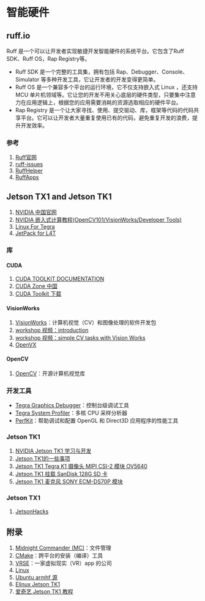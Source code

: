 # 智能硬件

## ruff.io

Ruff 是一个可以让开发者实现敏捷开发智能硬件的系统平台。它包含了Ruff SDK、Ruff OS，Rap Registry等。

- Ruff SDK 是一个完整的工具集，拥有包括 Rap、Debugger、Console、Simulator 等多种开发工具，它让开发者的开发变得更简单。
- Ruff OS 是一个兼容多个平台的运行环境，它不仅支持嵌入式 Linux ，还支持 MCU 单片机领域等。它让您的开发不用关心底层的硬件类型，只要集中注意力在应用逻辑上，根据您的应用需要消耗的资源选取相应的硬件平台。
- Rap Registry 是一个让大家寻找、使用、提交驱动、库，框架等代码的代码共享平台。它可以让开发者大量重复使用已有的代码，避免重复开发的浪费，提升开发效率。

### 参考

1. [Ruff官网](https://ruff.io/zh-cn/)
2. [ruff-issues](https://github.com/ruffjs)
3. [RuffHelper](https://github.com/runinspring/ruffhelper)
4. [RuffApps](https://github.com/RuffApps/Apps)

## Jetson TX1 and Jetson TK1 

1. [NVIDIA 中国官网](http://www.nvidia.cn/page/home.html)
2. [NVIDIA 嵌入式计算教程(OpenCV101/VisionWorks/Developer Tools)](https://developer.nvidia.com/embedded/learn/tutorials)
3. [Linux For Tegra](https://developer.nvidia.com/embedded/develop/software)
4. [JetPack for L4T](https://developer.nvidia.com/embedded/jetpack)

### 库

#### CUDA

1. [CUDA TOOLKIT DOCUMENTATION](http://docs.nvidia.com/cuda/)
2. [CUDA Zone 中国](https://cudazone.nvidia.cn/)
3. [CUDA Toolkit 下载](https://developer.nvidia.com/cuda-toolkit)

#### VisionWorks

1. [VisionWorks](https://developer.nvidia.com/embedded/visionworks)：计算机视觉（CV）和图像处理的软件开发包
2. [workshop 视频：introduction](https://www.brainshark.com/nvidia/vwa-introduction)
3. [workshop 视频：simple CV tasks with Vision Works](https://www.brainshark.com/nvidia/vwb-simplecv)
4. [OpenVX](https://www.khronos.org/openvx/)

#### OpenCV

1. [OpenCV](http://opencv.org/)：开源计算机视觉库

### 开发工具

- [Tegra Graphics Debugger](https://developer.nvidia.com/tegra-graphics-debugger)：控制台级调试工具
- [Tegra System Profiler](https://developer.nvidia.com/tegra-system-profiler)：多核 CPU 采样分析器
- [PerfKit](https://developer.nvidia.com/nvidia-perfkit)：帮助调试和配置 OpenGL 和 Direct3D 应用程序的性能工具

### Jetson TK1

1. [NVIDIA  Jetson TK1 学习与开发](http://blog.csdn.net/frd2009041510/article/details/41901239)
2. [Jetson TK1的一些事项](jetson-tk1.html)
3. [Jetson TK1 Tegra K1 摄像头 MIPI CSI-2 模块 OV5640](scam-tk1.html)
4. [Jetson TK1 挂载 SanDisk 128G SD 卡](sd-tk1.html)
5. [Jetson TK1 麦克风 SONY ECM-DS70P 模块](microphone-tk1.html)

### Jetson TX1

1. [JetsonHacks](http://jetsonhacks.com/)

## 附录

1. [Midnight Commander (MC)](https://github.com/MidnightCommander/mc)：文件管理
2. [CMake](https://github.com/Kitware/CMake)：跨平台的安装（编译）工具
3. [VRSE](http://vrse.com)：一家虚拟现实（VR）app 的公司
4. [Linux](./linux.html)
5. [Ubuntu armhf 源](ubuntu-armhf-sources.html)
6. [Elinux Jetson TK1](http://elinux.org/Jetson_TK1)
7. [爱奇艺 Jetson TK1 教程](http://so.iqiyi.com/so/q_Jetson%20TK1)